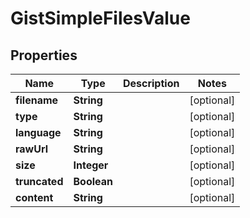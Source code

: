

# GistSimpleFilesValue


## Properties

| Name | Type | Description | Notes |
|------------ | ------------- | ------------- | -------------|
|**filename** | **String** |  |  [optional] |
|**type** | **String** |  |  [optional] |
|**language** | **String** |  |  [optional] |
|**rawUrl** | **String** |  |  [optional] |
|**size** | **Integer** |  |  [optional] |
|**truncated** | **Boolean** |  |  [optional] |
|**content** | **String** |  |  [optional] |



